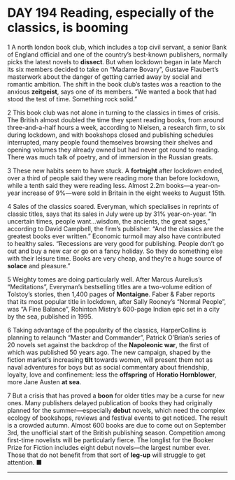 # DAY 194 Reading, especially of the classics, is booming
1 A north london book club, which includes a top civil servant, a senior Bank of England official and one of the country’s best-known publishers, normally picks the latest novels to **dissect**. But when lockdown began in late March its six members decided to take on “Madame Bovary”, Gustave Flaubert’s masterwork about the danger of getting carried away by social and romantic ambition. The shift in the book club’s tastes was a reaction to the anxious **zeitgeist**, says one of its members. “We wanted a book that had stood the test of time. Something rock solid.”

2 This book club was not alone in turning to the classics in times of crisis. The British almost doubled the time they spent reading books, from around three-and-a-half hours a week, according to Nielsen, a research firm, to six during lockdown, and with bookshops closed and publishing schedules interrupted, many people found themselves browsing their shelves and opening volumes they already owned but had never got round to reading. There was much talk of poetry, and of immersion in the Russian greats.

3 These new habits seem to have stuck. A **fortnight** after lockdown ended, over a third of people said they were reading more than before lockdown, while a tenth said they were reading less. Almost 2.2m books—a year-on-year increase of 9%—were sold in Britain in the eight weeks to August 15th.

4 Sales of the classics soared. Everyman, which specialises in reprints of classic titles, says that its sales in July were up by 31% year-on-year. “In uncertain times, people want…wisdom, the ancients, the great sages,” according to David Campbell, the firm’s publisher. “And the classics are the greatest books ever written.” Economic turmoil may also have contributed to healthy sales. “Recessions are very good for publishing. People don’t go out and buy a new car or go on a fancy holiday. So they do something else with their leisure time. Books are very cheap, and they’re a huge source of **solace** and pleasure.”

5 Weighty tomes are doing particularly well. After Marcus Aurelius’s “Meditations”, Everyman’s bestselling titles are a two-volume edition of Tolstoy’s stories, then 1,400 pages of **Montaigne**. Faber & Faber reports that its most popular title in lockdown, after Sally Rooney’s “Normal People”, was “A Fine Balance”, Rohinton Mistry’s 600-page Indian epic set in a city by the sea, published in 1995.

6 Taking advantage of the popularity of the classics, HarperCollins is planning to relaunch “Master and Commander”, Patrick O’Brian’s series of 20 novels set against the backdrop of the **Napoleonic war**, the first of which was published 50 years ago. The new campaign, shaped by the fiction market’s increasing **tilt** towards women, will present them not as naval adventures for boys but as social commentary about friendship, loyalty, love and confinement: less the **offspring** of **Horatio Hornblower**, more Jane Austen **at sea**.

7 But a crisis that has proved a **boon** for older titles may be a curse for new ones. Many publishers delayed publication of books they had originally planned for the summer—especially **debut** novels, which need the complex ecology of bookshops, reviews and festival events to get noticed. The result is a crowded autumn. Almost 600 books are due to come out on September 3rd, the unofficial start of the British publishing season. Competition among first-time novelists will be particularly fierce. The longlist for the Booker Prize for Fiction includes eight debut novels—the largest number ever. Those that do not benefit from that sort of **leg-up** will struggle to get attention. ■


---


